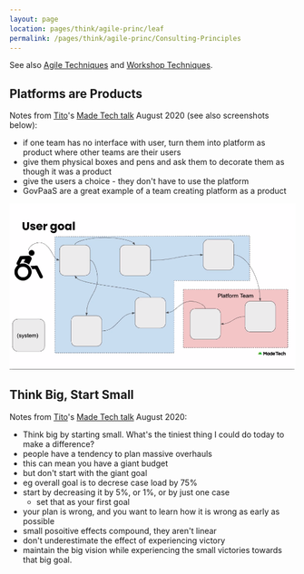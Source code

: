 ```yaml
---
layout: page
location: pages/think/agile-princ/leaf
permalink: /pages/think/agile-princ/Consulting-Principles
---
```


See also [Agile Techniques](/pages/think/agile-princ/Agile-Techniques) and [Workshop Techniques](/pages/think/events/workshops/Workshop-Techniques).

## Platforms are Products

Notes from [Tito](https://twitter.com/rbs_tito)'s [Made Tech talk](https://www.madetech.com/resources/webinars/avoiding-the-legacy-trap-how-to-ensure-your-legacy-decisions-arent-holding-back-your-modernisation) August 2020 (see also screenshots below):

- if one team has no interface with user, turn them into platform as product where other teams are their users
- give them physical boxes and pens and ask them to decorate them as though it was a product 
- give the users a choice - they don't have to use the platform 
- GovPaaS are a great example of a team creating platform as a product

![platforms-are-products.png](/resources/images/platforms-are-products.png)

## Think Big, Start Small

Notes from [Tito](https://twitter.com/rbs_tito)'s [Made Tech talk](https://www.madetech.com/resources/webinars/avoiding-the-legacy-trap-how-to-ensure-your-legacy-decisions-arent-holding-back-your-modernisation) August 2020: 

- Think big by starting small. What's the tiniest thing I could do today to make a difference?
- people have a tendency to plan massive overhauls
- this can mean you have a giant budget
- but don't start with the giant goal
- eg overall goal is to decrese case load by 75%
- start by decreasing it by 5%, or 1%, or by just one case
    - set that as your first goal
- your plan is wrong, and you want to learn how it is wrong as early as possible
- small posoitive effects compound, they aren't linear
- don't underestimate the effect of experiencing victory
- maintain the big vision while experiencing the small victories towards that big goal.